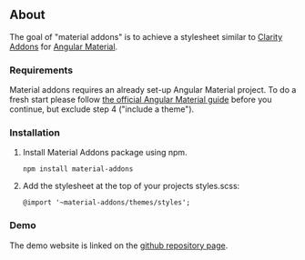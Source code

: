 ## About

The goal of "material addons" is to achieve a stylesheet similar to [Clarity Addons](https://www.npmjs.com/package/@porscheinformatik/clr-addons) for [Angular Material](https://material.angular.io/).

### Requirements

Material addons requires an already set-up Angular Material project. To do a fresh start please follow [the official Angular Material guide](https://material.angular.io/guide/getting-started) before you continue, but exclude step 4 ("include a theme").

### Installation

1.  Install Material Addons package using npm.

    ```
    npm install material-addons
    ```

2.  Add the stylesheet at the top of your projects styles.scss:

    ```
    @import '~material-addons/themes/styles';
    ```

### Demo

The demo website is linked on the [github repository page](https://github.com/porscheinformatik/material-addons).
